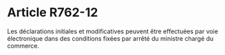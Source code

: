 # Article R762-12

Les déclarations initiales et modificatives peuvent être effectuées par voie électronique dans des conditions fixées par arrêté du ministre chargé du commerce.
